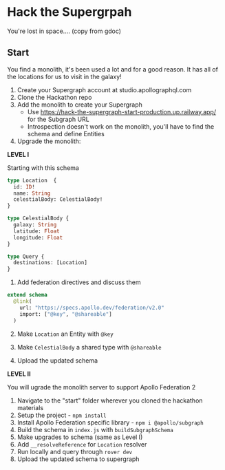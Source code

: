 # Hack the Supergrpah

You're lost in space.... (copy from gdoc)

## Start

You find a monolith, it's been used a lot and for a good reason. It has all of the locations for us to visit in the galaxy!

1. Create your Supergraph account at studio.apollographql.com
2. Clone the Hackathon repo
3. Add the monolith to create your Supergraph
   - Use https://hack-the-supergraph-start-production.up.railway.app/ for the Subgraph URL
   - Introspection doesn't work on the monolith, you'll have to find the schema and define Entities
4. Upgrade the monolith:

**LEVEL I**

Starting with this schema

```graphql
type Location  {
  id: ID!
  name: String
  celestialBody: CelestialBody!
}

type CelestialBody {
  galaxy: String
  latitude: Float
  longitude: Float
}

type Query {
  destinations: [Location]
}

```
 1. Add federation directives and discuss them

```graphql
extend schema
  @link(
    url: "https://specs.apollo.dev/federation/v2.0"
    import: ["@key", "@shareable"]
  )
```

  2. Make `Location` an Entity with `@key`
  3. Make `CelestialBody` a shared type with `@shareable`

5. Upload the updated schema 

**LEVEL II**

You will ugrade the monolith server to support Apollo Federation 2

1. Navigate to the "start" folder wherever you cloned the hackathon materials
2. Setup the project - `npm install`
3. Install Apollo Federation specific library - `npm i @apollo/subgraph`
4. Build the schema in `index.js` with `buildSubgraphSchema`
5. Make upgrades to schema (same as Level I)
6. Add `__resolveReference` for `Location` resolver
7. Run locally and query through `rover dev`
8. Upload the updated schema to supergraph
